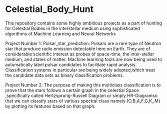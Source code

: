 # Celestial_Body_Hunt
This repository contains some highly ambitious projects as a part of hunting for Celestial Bodies in the interstellar medium using sophisticated algorithms of Machine Learning and Neural Networks

Project Number 1: Pulsar_star_prediction: Pulsars are a rare type of Neutron star that produce radio emission detectable here on Earth. They are of considerable scientific interest as probes of space-time, the inter-stellar medium, and states of matter. Machine learning tools are now being used to automatically label pulsar candidates to facilitate rapid analysis. Classification systems in particular are being widely adopted,which treat the candidate data sets as binary classification problems. 


Project Number 2: The purpose of making this multiclass classification is to prove that the stars follows a certain graph in the celestial Space ,specifically called Hertzsprung-Russell Diagram or simply HR-Diagramso that we can classify stars of various spectral class namely (O,B,A,F,G,K,,M) by plotting its features based on that graph.
